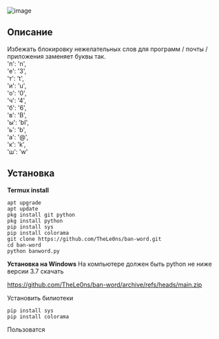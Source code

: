 ![image](https://github.com/user-attachments/assets/75d241c9-cf58-4cfb-a1c6-0849eeb5a5b5)
## Описание
Избежать блокировку нежелательных слов для программ / почты / приложения
заменяет буквы так.       
       'п': 'n',       
        'е': '3',       
        'т': 't',       
        'и': 'u',       
        'о': '0',       
        'ч': '4',       
        'б': '6',       
        'в': 'B',       
        'ы': 'bI',       
        'ь': 'b',       
        'а': '@',         
        'к': 'k',                       
        'ш': 'w'       
## Установка          
**Termux install**  
```       
apt upgrade
apt update    
pkg install git python
pkg install python
pip install sys
pip install colorama
git clone https://github.com/TheLe0ns/ban-word.git       
cd ban-word       
python banword.py      
```
**Установка на Windows**
На компьютере должен быть python не ниже версии 3.7 скачать

https://github.com/TheLe0ns/ban-word/archive/refs/heads/main.zip

Установить билиотеки
```
pip install sys
pip install colorama
```
Пользоватся
